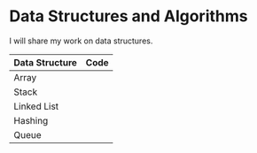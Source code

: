 # Data Structures and Algorithms

I will share my work on data structures.

| Data Structure | Code |
| --- | --- |
| Array |  |
| Stack |  |
| Linked List |  |
| Hashing |  |
| Queue |  |



